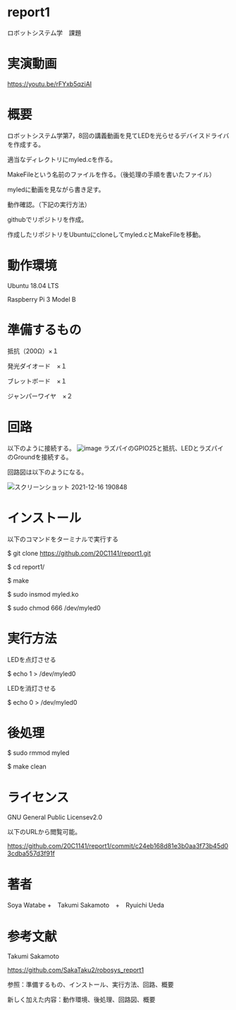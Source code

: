 # report1
ロボットシステム学　課題

# 実演動画

https://youtu.be/rFYxb5qziAI

# 概要
ロボットシステム学第7，8回の講義動画を見てLEDを光らせるデバイスドライバを作成する。

適当なディレクトリにmyled.cを作る。

MakeFileという名前のファイルを作る。（後処理の手順を書いたファイル）

myledに動画を見ながら書き足す。

動作確認。（下記の実行方法）

githubでリポジトリを作成。

作成したリポジトリをUbuntuにcloneしてmyled.cとMakeFileを移動。

# 動作環境
Ubuntu 18.04 LTS

Raspberry Pi 3 Model B

# 準備するもの
抵抗（200Ω）×１

発光ダイオード　×１

ブレットボード　×１

ジャンパーワイヤ　×２

# 回路
以下のように接続する。
![image](https://user-images.githubusercontent.com/67887230/146323253-d0888f15-a497-4c7d-9b49-b461fd9e7498.png)
ラズパイのGPIO25と抵抗、LEDとラズパイのGroundを接続する。

回路図は以下のようになる。

![スクリーンショット 2021-12-16 190848](https://user-images.githubusercontent.com/67887230/146351771-d644fe15-d6be-4559-a69b-0cdc157f06d8.png)



# インストール
以下のコマンドをターミナルで実行する

$ git clone https://github.com/20C1141/report1.git

$ cd report1/

$ make

$ sudo insmod myled.ko

$ sudo chmod 666 /dev/myled0

# 実行方法
LEDを点灯させる

$ echo 1 > /dev/myled0

LEDを消灯させる

$ echo 0 > /dev/myled0

# 後処理

$ sudo rmmod myled

$ make clean

# ライセンス
GNU General Public Licensev2.0

以下のURLから閲覧可能。

https://github.com/20C1141/report1/commit/c24eb168d81e3b0aa3f73b45d03cdba557d3f91f

# 著者
Soya Watabe +　Takumi Sakamoto　+　Ryuichi Ueda

# 参考文献
Takumi Sakamoto

https://github.com/SakaTaku2/robosys_report1

参照：準備するもの、インストール、実行方法、回路、概要

新しく加えた内容：動作環境、後処理、回路図、概要
